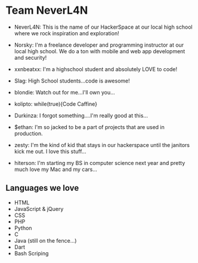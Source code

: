 # Team NeverL4N

- NeverL4N: This is the name of our HackerSpace at our local high school where we rock inspiration and exploration!

- Norsky: I'm a freelance developer and programming instructor at our local high school.  We do a ton with mobile and web app development and security!
- xxnbeatxx: I'm a highschool student and absolutely LOVE to code!  
- Slag: High School students...code is awesome!
- blondie: Watch out for me...I'll own you...
- kolipto: while(true){Code Caffine}
- Durkinza: I forgot something....I'm really good at this...
- $ethan: I'm so jacked to be a part of projects that are used in production.
- zesty: I'm the kind of kid that stays in our hackerspace until the janitors kick me out.  I love this stuff...
- hiterson: I'm starting my BS in computer science next year and pretty much love my Mac and my cars...

## Languages we love

- HTML
- JavaScript & jQuery
- CSS
- PHP
- Python
- C
- Java (still on the fence...)
- Dart
- Bash Scriping
